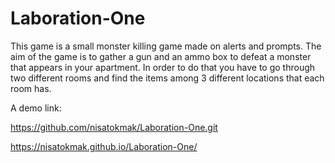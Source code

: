 # Laboration-One

This game is a small monster killing game made on alerts and prompts. The aim of the game is to gather a gun and an ammo box to defeat a monster that appears in your apartment. In order to do that you have to go through two different rooms and find the items among 3 different locations that each room has. 

A demo link: 

https://github.com/nisatokmak/Laboration-One.git

https://nisatokmak.github.io/Laboration-One/
